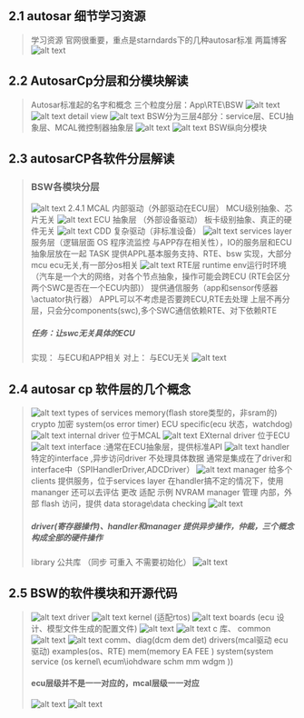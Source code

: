 ## 2.1 autosar 细节学习资源
> 学习资源
> 官网很重要，重点是starndards下的几种autosar标准
> 两篇博客
> ![alt text](image.png)
## 2.2 AutosarCp分层和分模块解读
> Autosar标准起的名字和概念
> 三个粒度分层：App\RTE\BSW
> ![alt text](image-1.png)
> ![alt text](image-3.png)
> detail view
> ![alt text](image-2.png)
> BSW分为三层4部分：service层、ECU抽象层、MCAL微控制器抽象层
> ![alt text](image-4.png)
> ![alt text](image-5.png)
> BSW纵向分模块

## 2.3 autosarCP各软件分层解读
> ### BSW各模块分层
> ![alt text](image-12.png)
> 2.4.1 MCAL
> 内部驱动（外部驱动在ECU层） MCU级别抽象、芯片无关
> ![alt text](image-6.png) 
> ECU 抽象层 （外部设备驱动） 板卡级别抽象、真正的硬件无关
> ![alt text](image-7.png)
> CDD 复杂驱动（非标准设备）
> ![alt text](image-8.png)
> services layer 服务层（逻辑层面 OS 程序流监控 与APP存在相关性），IO的服务层和ECU抽象层放在一起
> TASK 提供APPL基本服务支持、RTE、bsw
> 实现，大部分mcu ecu无关,有一部分os相关
> ![alt text](image-9.png)
> RTE层 runtime env运行时环境 （汽车是一个大的网络，对各个节点抽象，操作可能会跨ECU (RTE会区分两个SWC是否在一个ECU内部)）
> 提供通信服务（app和sensor传感器\actuator执行器） APPL可以不考虑是否要跨ECU,RTE去处理
> 上层不再分层，只会分components(swc),多个SWC通信依赖RTE、对下依赖RTE
>##### 任务：让swc无关具体的ECU
> 实现： 与ECU和APP相关 对上： 与ECU无关
> ![alt text](image-11.png)

## 2.4 autosar cp 软件层的几个概念
>  ![alt text](image-13.png)
> types of services 
> memory(flash store类型的，非sram的)
> crypto 加密
> system(os error timer) ECU specific(ecu 状态，watchdog)
> ![alt text](image-14.png)
> internal driver 位于MCAL
> ![alt text](image-15.png)
> EXternal driver 位于ECU
> ![alt text](image-16.png)
> interface :通常在ECU抽象层，提供标准API
> ![alt text](image-17.png)
> handler 特定的interface ,异步访问driver
> 不处理具体数据
> 通常是集成在了driver和interface中（SPIHandlerDriver,ADCDriver）
> ![alt text](image-18.png)
> manager 给多个clients 提供服务，位于services layer
> 在handler搞不定的情况下，使用mananger
> 还可以去评估 更改 适配
> 示例 NVRAM manager 管理 内部，外部 flash 访问，提供 data storage\data checking
> ![alt text](image-19.png)
> ##### driver(寄存器操作)、handler和manager 提供异步操作，仲裁，三个概念构成全部的硬件操作
> library 公共库 （同步 可重入 不需要初始化）
> ![alt text](image-20.png)

## 2.5 BSW的软件模块和开源代码
> ![alt text](image-22.png)
> driver
> ![alt text](image-21.png)
> kernel (适配rtos)
> ![alt text](image-23.png)
> boards (ecu 设计、模型文件生成的配置文件)
> ![alt text](image-24.png)
> ![alt text](image-25.png)
> c 库、 common
> ![alt text](image-26.png)
> ![alt text](image-27.png)
> comm、diag(dcm dem det)
> drivers(mcal驱动 ecu驱动)
> examples(os、RTE)
> mem(memory EA FEE )
> system(system service (os kernel\ ecum\iohdware schm mm wdgm  ))
> #### ecu层级并不是一一对应的，mcal层级一一对应
> ![alt text](image-29.png)
> ![alt text](image-28.png)
> 